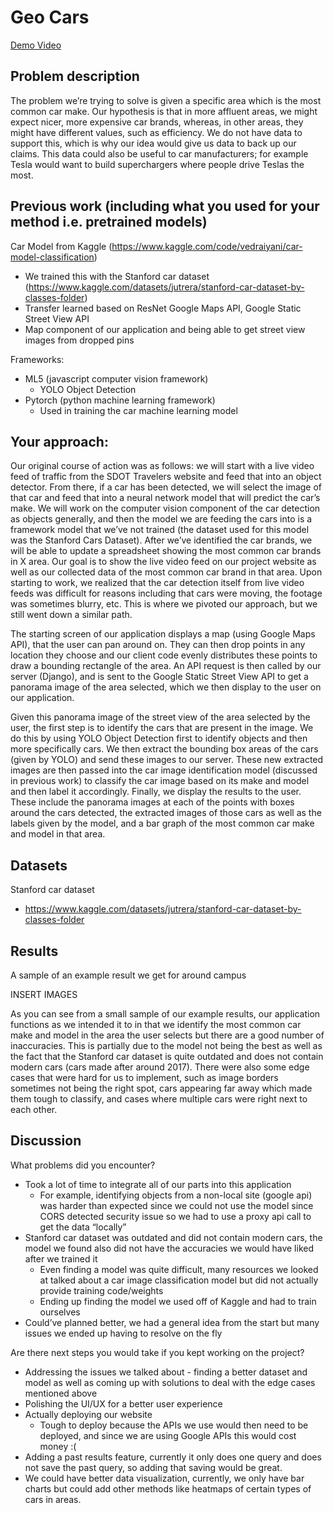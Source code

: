 # Geo Cars
[Demo Video]([url](https://youtu.be/FaLgU4Q7DB4))

## Problem description
The problem we’re trying to solve is given a specific area which is the most common car make. Our hypothesis is that in more affluent areas, we might expect nicer, more expensive car brands, whereas, in other areas, they might have different values, such as efficiency. We do not have data to support this, which is why our idea would give us data to back up our claims. This data could also be useful to car manufacturers; for example Tesla would want to build superchargers where people drive Teslas the most.

## Previous work (including what you used for your method i.e. pretrained models)
Car Model from Kaggle (https://www.kaggle.com/code/vedraiyani/car-model-classification)
  - We trained this with the Stanford car dataset (https://www.kaggle.com/datasets/jutrera/stanford-car-dataset-by-classes-folder)
  - Transfer learned based on ResNet
Google Maps API, Google Static Street View API
  - Map component of our application and being able to get street view images from dropped pins

Frameworks:
  - ML5 (javascript computer vision framework)
    - YOLO Object Detection
  - Pytorch (python machine learning framework)
    - Used in training the car machine learning model

## Your approach:
Our original course of action was as follows: we will start with a live video feed of traffic from the SDOT Travelers website and feed that into an object detector. From there, if a car has been detected, we will select the image of that car and feed that into a neural network model that will predict the car’s make. We will work on the computer vision component of the car detection as objects generally, and then the model we are feeding the cars into is a framework model that we’ve not trained (the dataset used for this model was the Stanford Cars Dataset). After we’ve identified the car brands, we will be able to update a spreadsheet showing the most common car brands in X area. Our goal is to show the live video feed on our project website as well as our collected data of the most common car brand in that area. Upon starting to work, we realized that the car detection itself from live video feeds was difficult for reasons including that cars were moving, the footage was sometimes blurry, etc. This is where we pivoted our approach, but we still went down a similar path.

The starting screen of our application displays a map (using Google Maps API), that the user can pan around on. They can then drop points in any location they choose and our client code evenly distributes these points to draw a bounding rectangle of the area. An API request is then called by our server (Django), and is sent to the Google Static Street View API to get a panorama image of the area selected, which we then display to the user on our application. 

Given this panorama image of the street view of the area selected by the user, the first step is to identify the cars that are present in the image. We do this by using YOLO Object Detection first to identify objects and then more specifically cars. We then extract the bounding box areas of the cars (given by YOLO) and send these images to our server. These new extracted images are then passed into the car image identification model (discussed in previous work) to classify the car image based on its make and model and then label it accordingly. Finally, we display the results to the user. These include the panorama images at each of the points with boxes around the cars detected, the extracted images of those cars as well as the labels given by the model, and a bar graph of the most common car make and model in that area.

## Datasets
Stanford car dataset
  - https://www.kaggle.com/datasets/jutrera/stanford-car-dataset-by-classes-folder

## Results
A sample of an example result we get for around campus

INSERT IMAGES

As you can see from a small sample of our example results, our application functions as we intended it to in that we identify the most common car make and model in the area the user selects but there are a good number of inaccuracies. This is partially due to the model not being the best as well as the fact that the Stanford car dataset is quite outdated and does not contain modern cars (cars made after around 2017). There were also some edge cases that were hard for us to implement, such as image borders sometimes not being the right spot, cars appearing far away which made them tough to classify, and cases where multiple cars were right next to each other.

## Discussion
What problems did you encounter?
  - Took a lot of time to integrate all of our parts into this application
    - For example, identifying objects from a non-local site (google api) was harder than expected since we could not use the model since CORS detected security issue so we had to use a proxy api call to get the data “locally”
  - Stanford car dataset was outdated and did not contain modern cars, the model we found also did not have the accuracies we would have liked after we trained it
    - Even finding a model was quite difficult, many resources we looked at talked about a car image classification model but did not actually provide training code/weights
    - Ending up finding the model we used off of Kaggle and had to train ourselves
  - Could’ve planned better, we had a general idea from the start but many issues we ended up having to resolve on the fly

Are there next steps you would take if you kept working on the project?
  - Addressing the issues we talked about - finding a better dataset and model as well as coming up with solutions to deal with the edge cases mentioned above
  - Polishing the UI/UX for a better user experience
  - Actually deploying our website
    - Tough to deploy because the APIs we use would then need to be deployed, and since we are using Google APIs this would cost money :(
  - Adding a past results feature, currently it only does one query and does not save the past query, so adding that saving would be great.
  - We could have better data visualization, currently, we only have bar charts but could add other methods like heatmaps of certain types of cars in areas.



